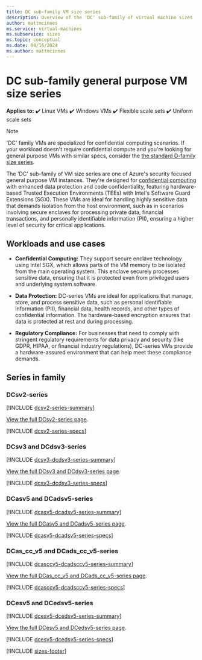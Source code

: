 ```yaml
---
title: DC sub-family VM size series 
description: Overview of the 'DC' sub-family of virtual machine sizes
author: mattmcinnes
ms.service: virtual-machines
ms.subservice: sizes
ms.topic: conceptual
ms.date: 04/16/2024
ms.author: mattmcinnes
---
```


# DC sub-family general purpose VM size series

**Applies to:** :heavy_check_mark: Linux VMs :heavy_check_mark: Windows VMs :heavy_check_mark: Flexible scale sets :heavy_check_mark: Uniform scale sets

> [!NOTE]
> 'DC' family VMs are specialized for confidential computing scenarios. If your workload doesn't require confidential compute and you're looking for general purpose VMs with similar specs, consider the [the standard D-family size series](./d-family.md).

The 'DC' sub-family of VM size series are one of Azure's security focused general purpose VM instances. They're designed for [confidential computing](../../../confidential-computing/overview-azure-products.md) with enhanced data protection and code confidentiality, featuring hardware-based Trusted Execution Environments (TEEs) with Intel's Software Guard Extensions (SGX). These VMs are ideal for handling highly sensitive data that demands isolation from the host environment, such as in scenarios involving secure enclaves for processing private data, financial transactions, and personally identifiable information (PII), ensuring a higher level of security for critical applications.

## Workloads and use cases

- **Confidential Computing:** They support secure enclave technology using Intel SGX, which allows parts of the VM memory to be isolated from the main operating system. This enclave securely processes sensitive data, ensuring that it is protected even from privileged users and underlying system software.

- **Data Protection:** DC-series VMs are ideal for applications that manage, store, and process sensitive data, such as personal identifiable information (PII), financial data, health records, and other types of confidential information. The hardware-based encryption ensures that data is protected at rest and during processing.

- **Regulatory Compliance:** For businesses that need to comply with stringent regulatory requirements for data privacy and security (like GDPR, HIPAA, or financial industry regulations), DC-series VMs provide a hardware-assured environment that can help meet these compliance demands.

## Series in family

### DCsv2-series
[!INCLUDE [dcsv2-series-summary](./includes/dcsv2-series-summary.md)]

[View the full DCsv2-series page](../../dcsv2-series.md).

[!INCLUDE [dcsv2-series-specs](./includes/dcsv2-series-specs.md)]


### DCsv3 and DCdsv3-series
[!INCLUDE [dcsv3-dcdsv3-series-summary](./includes/dcsv3-dcdsv3-series-summary.md)]

[View the full DCsv3 and DCdsv3-series page](../../dcsv3-dcdsv3-series.md).

[!INCLUDE [dcsv3-dcdsv3-series-specs](./includes/dcsv3-dcdsv3-series-specs.md)]


### DCasv5 and DCadsv5-series
[!INCLUDE [dcasv5-dcadsv5-series-summary](./includes/dcasv5-dcadsv5-series-summary.md)]

[View the full DCasv5 and DCadsv5-series page](../../dcasv5-dcadsv5-series.md).

[!INCLUDE [dcasv5-dcadsv5-series-specs](./includes/dcasv5-dcadsv5-series-specs.md)]


### DCas_cc_v5 and DCads_cc_v5-series
[!INCLUDE [dcasccv5-dcadsccv5-series-summary](./includes/dcasccv5-dcadsccv5-series-summary.md)]

[View the full DCas_cc_v5 and DCads_cc_v5-series page](../../dcasccv5-dcadsccv5-series.md).

[!INCLUDE [dcasccv5-dcadsccv5-series-specs](./includes/dcasccv5-dcadsccv5-series-specs.md)]


### DCesv5 and DCedsv5-series
[!INCLUDE [dcesv5-dcedsv5-series-summary](./includes/dcesv5-dcedsv5-series-summary.md)]

[View the full DCesv5 and DCedsv5-series page](../../dcesv5-dcedsv5-series.md).

[!INCLUDE [dcesv5-dcedsv5-series-specs](./includes/dcesv5-dcedsv5-series-specs.md)]


[!INCLUDE [sizes-footer](../includes/sizes-footer.md)]
